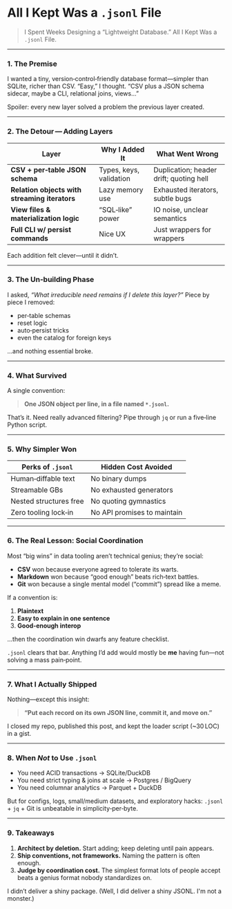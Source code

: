 # All I Kept Was a `.jsonl` File

> I Spent Weeks Designing a “Lightweight Database.”
>  All I Kept Was a `.jsonl` File.

---

### 1. The Premise

I wanted a tiny, version‑control‑friendly database format—simpler than SQLite, richer than CSV.
“Easy,” I thought. “CSV plus a JSON schema sidecar, maybe a CLI, relational joins, views…”

Spoiler: every new layer solved a problem the previous layer created.

---

### 2. The Detour — Adding Layers

| Layer                                         | Why I Added It          | What Went Wrong                         |
| --------------------------------------------- | ----------------------- | --------------------------------------- |
| **CSV + per‑table JSON schema**               | Types, keys, validation | Duplication; header drift; quoting hell |
| **Relation objects with streaming iterators** | Lazy memory use         | Exhausted iterators, subtle bugs        |
| **View files & materialization logic**        | “SQL‑like” power        | IO noise, unclear semantics             |
| **Full CLI w/ persist commands**              | Nice UX                 | Just wrappers for wrappers              |

Each addition felt clever—until it didn’t.

---

### 3. The Un‑building Phase

I asked, *“What irreducible need remains if I delete this layer?”*
Piece by piece I removed:

* per‑table schemas
* reset logic
* auto‑persist tricks
* even the catalog for foreign keys

…and nothing essential broke.

---

### 4. What Survived

A single convention:

> **One JSON object per line, in a file named `*.jsonl`.**

That’s it.
Need really advanced filtering? Pipe through `jq` or run a five‑line Python script.

---

### 5. Why Simpler Won

| Perks of `.jsonl`      | Hidden Cost Avoided         |
| ---------------------- | --------------------------- |
| Human‑diffable text    | No binary dumps             |
| Streamable GBs         | No exhausted generators     |
| Nested structures free | No quoting gymnastics       |
| Zero tooling lock‑in   | No API promises to maintain |

---

### 6. The Real Lesson: Social Coordination

Most “big wins” in data tooling aren’t technical genius; they’re social:

* **CSV** won because everyone agreed to tolerate its warts.
* **Markdown** won because “good enough” beats rich‑text battles.
* **Git** won because a single mental model (“commit”) spread like a meme.

If a convention is:

1. **Plaintext**
2. **Easy to explain in one sentence**
3. **Good‑enough interop**

…then the coordination win dwarfs any feature checklist.

`.jsonl` clears that bar. Anything I’d add would mostly be **me** having fun—not solving a mass pain‑point.

---

### 7. What I Actually Shipped

Nothing—except this insight:

> **“Put each record on its own JSON line, commit it, and move on.”**

I closed my repo, published this post, and kept the loader script (\~30 LOC) in a gist.

---

### 8. When *Not* to Use `.jsonl`

* You need ACID transactions → SQLite/DuckDB
* You need strict typing & joins at scale → Postgres / BigQuery
* You need columnar analytics → Parquet + DuckDB

But for configs, logs, small/medium datasets, and exploratory hacks:
`.jsonl` + `jq` + Git is unbeatable in simplicity‑per‑byte.

---

### 9. Takeaways

1. **Architect by deletion.** Start adding; keep deleting until pain appears.
2. **Ship conventions, not frameworks.** Naming the pattern is often enough.
3. **Judge by coordination cost.** The simplest format lots of people accept beats a genius format nobody standardizes on.

I didn’t deliver a shiny package. (Well, I did deliver a shiny JSONL. I'm not a monster.)
